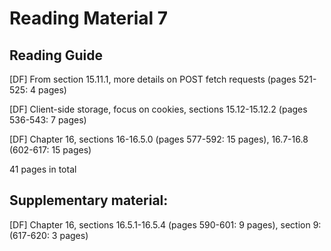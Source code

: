 # Reading Material 7

## Reading Guide

\[DF\] From section 15.11.1, more details on POST fetch requests (pages 521-525: 4 pages)

\[DF\] Client-side storage, focus on cookies, sections 15.12-15.12.2 (pages 536-543: 7 pages)

\[DF\] Chapter 16, sections 16-16.5.0 (pages 577-592: 15 pages), 16.7-16.8 (602-617: 15 pages)

41 pages in total

## Supplementary material:

\[DF\] Chapter 16, sections 16.5.1-16.5.4 (pages 590-601: 9 pages), section 9: (617-620: 3 pages)